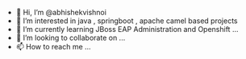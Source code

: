 - 👋 Hi, I’m @abhishekvishnoi 
- 👀 I’m interested in java , springboot , apache camel based projects
- 🌱 I’m currently learning JBoss EAP Administration and Openshift ...
- 💞️ I’m looking to collaborate on ...
- 📫 How to reach me ...

<!---
abhishekvishnoi/abhishekvishnoi is a ✨ special ✨ repository because its `README.md` (this file) appears on your GitHub profile.
You can click the Preview link to take a look at your changes.
--->
